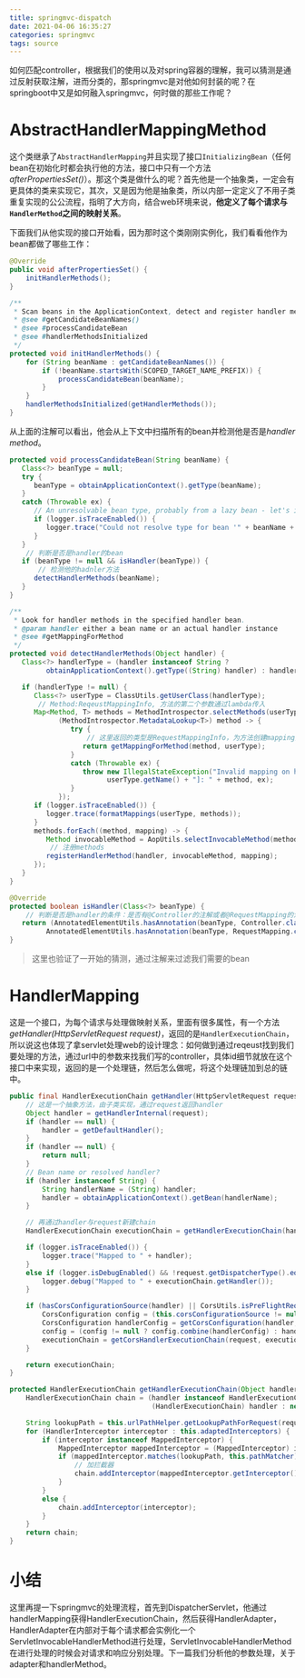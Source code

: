 ```yaml
---
title: springmvc-dispatch
date: 2021-04-06 16:35:27
categories: springmvc
tags: source
---
```


​		如何匹配controller，根据我们的使用以及对spring容器的理解，我可以猜测是通过反射获取注解，进而分类的，那springmvc是对他如何封装的呢？在springboot中又是如何融入springmvc，何时做的那些工作呢？

<!-- more -->

<!-- toc -->

# AbstractHandlerMappingMethod

​		这个类继承了`AbstractHandlerMapping`并且实现了接口`InitializingBean`（任何bean在初始化时都会执行他的方法，接口中只有一个方法*afterPropertiesSet()*）。那这个类是做什么的呢？首先他是一个抽象类，一定会有更具体的类来实现它，其次，又是因为他是抽象类，所以内部一定定义了不用子类重复实现的公公流程，指明了大方向，结合web环境来说，**他定义了每个请求与`HandlerMethod`之间的映射关系**。

下面我们从他实现的接口开始看，因为那时这个类刚刚实例化，我们看看他作为bean都做了哪些工作：

```java
@Override
public void afterPropertiesSet() {
    initHandlerMethods();
}

/**
 * Scan beans in the ApplicationContext, detect and register handler methods.
 * @see #getCandidateBeanNames()
 * @see #processCandidateBean
 * @see #handlerMethodsInitialized
 */
protected void initHandlerMethods() {
    for (String beanName : getCandidateBeanNames()) {
        if (!beanName.startsWith(SCOPED_TARGET_NAME_PREFIX)) {
            processCandidateBean(beanName);
        }
    }
    handlerMethodsInitialized(getHandlerMethods());
}
```

从上面的注解可以看出，他会从上下文中扫描所有的bean并检测他是否是*handler method*。

```java
protected void processCandidateBean(String beanName) {
   Class<?> beanType = null;
   try {
      beanType = obtainApplicationContext().getType(beanName);
   }
   catch (Throwable ex) {
      // An unresolvable bean type, probably from a lazy bean - let's ignore it.
      if (logger.isTraceEnabled()) {
         logger.trace("Could not resolve type for bean '" + beanName + "'", ex);
      }
   }
    // 判断是否是handler的bean
   if (beanType != null && isHandler(beanType)) {
       // 检测他的hadnler方法
      detectHandlerMethods(beanName);
   }
}

/**
 * Look for handler methods in the specified handler bean.
 * @param handler either a bean name or an actual handler instance
 * @see #getMappingForMethod
 */
protected void detectHandlerMethods(Object handler) {
   Class<?> handlerType = (handler instanceof String ?
         obtainApplicationContext().getType((String) handler) : handler.getClass());

   if (handlerType != null) {
      Class<?> userType = ClassUtils.getUserClass(handlerType);
       // Method:ReqeustMappingInfo, 方法的第二个参数通过lambda传入
      Map<Method, T> methods = MethodIntrospector.selectMethods(userType,
            (MethodIntrospector.MetadataLookup<T>) method -> {
               try {
                   // 这里返回的类型是RequestMappingInfo，为方法创建mapping对象
                  return getMappingForMethod(method, userType);
               }
               catch (Throwable ex) {
                  throw new IllegalStateException("Invalid mapping on handler class [" +
                        userType.getName() + "]: " + method, ex);
               }
            });
      if (logger.isTraceEnabled()) {
         logger.trace(formatMappings(userType, methods));
      }
      methods.forEach((method, mapping) -> {
         Method invocableMethod = AopUtils.selectInvocableMethod(method, userType);
          // 注册methods
         registerHandlerMethod(handler, invocableMethod, mapping);
      });
   }
}
```

```java
@Override
protected boolean isHandler(Class<?> beanType) {
    // 判断是否是handler的条件：是否有@Controller的注解或者@RequestMapping的注解
   return (AnnotatedElementUtils.hasAnnotation(beanType, Controller.class) ||
         AnnotatedElementUtils.hasAnnotation(beanType, RequestMapping.class));
}
```

> 这里也验证了一开始的猜测，通过注解来过滤我们需要的bean

# HandlerMapping

这是一个接口，为每个请求与处理做映射关系，里面有很多属性，有一个方法*getHandler(HttpServletRequest request)*，返回的是`HandlerExecutionChain`，所以说这也体现了拿servlet处理web的设计理念：如何做到通过reqeust找到我们要处理的方法，通过url中的参数来找我们写的controller，具体id细节就放在这个接口中来实现，返回的是一个处理链，然后怎么做呢，将这个处理链加到总的链中。

```java
public final HandlerExecutionChain getHandler(HttpServletRequest request) throws Exception {
    // 这是一个抽象方法，由子类实现，通过request返回handler
    Object handler = getHandlerInternal(request);
    if (handler == null) {
        handler = getDefaultHandler();
    }
    if (handler == null) {
        return null;
    }
    // Bean name or resolved handler?
    if (handler instanceof String) {
        String handlerName = (String) handler;
        handler = obtainApplicationContext().getBean(handlerName);
    }

    // 再通过handler与request新建chain
    HandlerExecutionChain executionChain = getHandlerExecutionChain(handler, request);

    if (logger.isTraceEnabled()) {
        logger.trace("Mapped to " + handler);
    }
    else if (logger.isDebugEnabled() && !request.getDispatcherType().equals(DispatcherType.ASYNC)) {
        logger.debug("Mapped to " + executionChain.getHandler());
    }

    if (hasCorsConfigurationSource(handler) || CorsUtils.isPreFlightRequest(request)) {
        CorsConfiguration config = (this.corsConfigurationSource != null ? this.corsConfigurationSource.getCorsConfiguration(request) : null);
        CorsConfiguration handlerConfig = getCorsConfiguration(handler, request);
        config = (config != null ? config.combine(handlerConfig) : handlerConfig);
        executionChain = getCorsHandlerExecutionChain(request, executionChain, config);
    }

    return executionChain;
}
```

```java
protected HandlerExecutionChain getHandlerExecutionChain(Object handler, HttpServletRequest request) {
    HandlerExecutionChain chain = (handler instanceof HandlerExecutionChain ?
                                   (HandlerExecutionChain) handler : new HandlerExecutionChain(handler));

    String lookupPath = this.urlPathHelper.getLookupPathForRequest(request, LOOKUP_PATH);
    for (HandlerInterceptor interceptor : this.adaptedInterceptors) {
        if (interceptor instanceof MappedInterceptor) {
            MappedInterceptor mappedInterceptor = (MappedInterceptor) interceptor;
            if (mappedInterceptor.matches(lookupPath, this.pathMatcher)) {
                // 加拦截器
                chain.addInterceptor(mappedInterceptor.getInterceptor());
            }
        }
        else {
            chain.addInterceptor(interceptor);
        }
    }
    return chain;
}
```

# 小结

​		这里再提一下springmvc的处理流程，首先到DispatcherServlet，他通过handlerMapping获得HandlerExecutionChain，然后获得HandlerAdapter，HandlerAdapter在内部对于每个请求都会实例化一个ServletInvocableHandlerMethod进行处理，ServletInvocableHandlerMethod在进行处理的时候会对请求和响应分别处理。下一篇我们分析他的参数处理，关于adapter和handlerMethod。